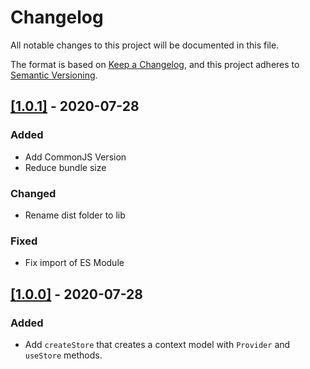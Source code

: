 # Changelog

All notable changes to this project will be documented in this file.

The format is based on [Keep a Changelog](https://keepachangelog.com/en/1.0.0/), and this project adheres to [Semantic Versioning](https://semver.org/spec/v2.0.0.html).

## [[1.0.1]](https://github.com/jorenrui/create-project/releases/tag/v1.0.1) - 2020-07-28
### Added
- Add CommonJS Version
- Reduce bundle size

### Changed
- Rename dist folder to lib

### Fixed
- Fix import of ES Module

## [[1.0.0]](https://github.com/jorenrui/create-project/releases/tag/v1.0.0) - 2020-07-28
### Added
- Add `createStore` that creates a context model with `Provider` and `useStore` methods.

